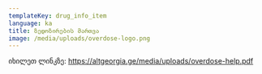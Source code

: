 ```yaml
---
templateKey: drug_info_item
language: ka
title: ზედოზირების მართვა
image: /media/uploads/overdose-logo.png
---
```

იხილეთ ლინკზე: <https://altgeorgia.ge/media/uploads/overdose-help.pdf>
